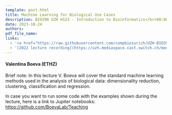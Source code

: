 ```yaml
---
template: post.html
title: Machine Learning for Biological Use Cases
description: BIO390 UZH HS23 - Introduction to Bioinformatics</br>08:00-09:45 @ UZH Irchel Y03-G-85
date: 2023-10-24
authors:
pdf_file_name: 
links:
  - '<a href="https://raw.githubusercontent.com/compbiozurich/UZH-BIO390/main/course-material/2022-10-11___Valentina-Boeva__Machine-Learning-for-Biological-Use-Cases__UZH-BIO390-HS22-lecture-04.pdf" target="_blank">[2022 lecture slides]</a>'
  - '[2022 lecture recording](https://uzh.mediaspace.cast.switch.ch/media/Introduction%20to%20Bioinformatics%20-%20Lecture%2004%3A%20Machine%20Learning%20for%20Biological%20Use%20Cases/0_7q6gemoy)'
---
```


#### Valentina Boeva (ETHZ)

Brief note: In this lecture V. Boeva will cover the standard machine learning methods
used in the analysis of biological data: dimensionality reduction, clustering,
classification and regression.

<!--more-->

In case you want to run some code with the examples shown during the lecture, here is a link to Jupiter notebooks: <https://github.com/BoevaLab/Teaching>
